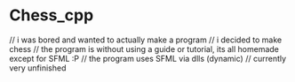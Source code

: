 # Chess_cpp
// i was bored and wanted to actually make a program
// i decided to make chess
// the program is without using a guide or tutorial, its all homemade except for SFML :P
// the program uses SFML via dlls (dynamic)
// currently very unfinished

